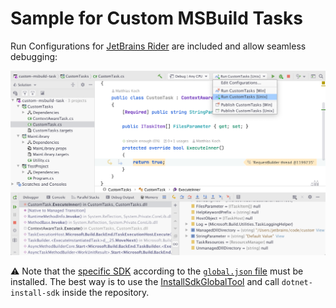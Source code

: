 # Sample for Custom MSBuild Tasks

Run Configurations for [JetBrains Rider](https://jetbrains.com/rider) are included and allow seamless debugging:

![Run Configurations for JetBrains Rider](debugging.png)

⚠️ Note that the [specific SDK](https://dotnet.microsoft.com/download/dotnet-core/3.1#3.1.6) according to the [`global.json` file](https://github.com/matkoch/custom-msbuild-task/blob/master/global.json#L3) must be installed. The best way is to use the [InstallSdkGlobalTool](https://www.nuget.org/packages/InstallSdkGlobalTool/) and call `dotnet-install-sdk` inside the repository.
